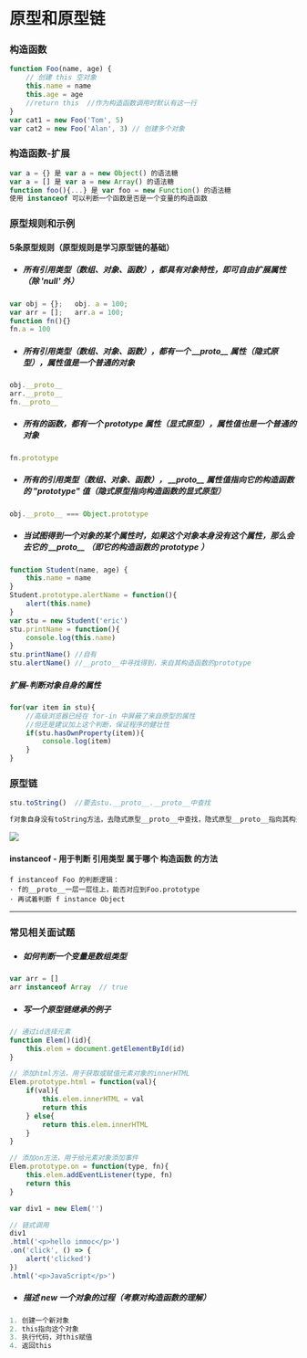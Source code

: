 # 原型和原型链

### 构造函数

```javascript
function Foo(name, age) {
    // 创建 this 空对象
    this.name = name
    this.age = age
    //return this  //作为构造函数调用时默认有这一行 
}
var cat1 = new Foo('Tom', 5)
var cat2 = new Foo('Alan', 3) // 创建多个对象
```



### 构造函数-扩展

```javascript
var a = {} 是 var a = new Object() 的语法糖
var a = [] 是 var a = new Array() 的语法糖
function foo(){...} 是 var foo = new Function() 的语法糖
使用 instanceof 可以判断一个函数是否是一个变量的构造函数
```



### 原型规则和示例

#### 5条原型规则（原型规则是学习原型链的基础）

- ##### 所有引用类型（数组、对象、函数），都具有对象特性，即可自由扩展属性（除 'null' 外）

```javascript
var obj = {}; 	obj. a = 100;
var arr = []; 	arr.a = 100;
function fn(){}
fn.a = 100
```

- ##### 所有引用类型（数组、对象、函数），都有一个 \_\_proto\_\_ 属性（隐式原型），属性值是一个普通的对象

```javascript
obj.__proto__
arr.__proto__
fn.__proto__
```

- ##### 所有的函数，都有一个 prototype 属性（显式原型），属性值也是一个普通的对象

```javascript
fn.prototype
```

- ##### 所有的引用类型（数组、对象、函数）， \_\_proto\_\_ 属性值指向它的构造函数的 "prototype" 值（隐式原型指向构造函数的显式原型）

```javascript
obj.__proto__ === Object.prototype
```

- ##### 当试图得到一个对象的某个属性时，如果这个对象本身没有这个属性，那么会去它的 \_\_proto\_\_ （即它的构造函数的 prototype ）

```javascript
function Student(name, age) {
    this.name = name
}
Student.prototype.alertName = function(){
    alert(this.name)
}
var stu = new Student('eric')
stu.printName = function(){
    console.log(this.name)
}
stu.printName()	//自有
stu.alertName() //__proto__中寻找得到，来自其构造函数的prototype
```

##### 	扩展-判断对象自身的属性

```javascript
for(var item in stu){
	//高级浏览器已经在 for-in 中屏蔽了来自原型的属性
	//但还是建议加上这个判断，保证程序的健壮性
	if(stu.hasOwnProperty(item)){
        console.log(item)
    }
}
```



### 原型链

```javascript
stu.toString()  //要去stu.__proto__.__proto__中查找

f对象自身没有toString方法，去隐式原型__proto__中查找，隐式原型__proto__指向其构造函数Student的显式原型prototype，该prototype中也没有toString方法，继续在其隐式原型__proto__中查找,此时隐式原型__proto__指向其构造函数Object的显式原型prototype，找到toString方法，调用该方法。
```

![](http://cdn.fengblog.xyz/prototype.jpg)



#### instanceof - 用于判断 引用类型 属于哪个 构造函数 的方法

```
f instanceof Foo 的判断逻辑：
· f的__proto__一层一层往上，能否对应到Foo.prototype
· 再试着判断 f instance Object
```





------



### 常见相关面试题

- ##### 如何判断一个变量是数组类型

```javascript
var arr = []
arr instanceof Array  // true
```

- ##### 写一个原型链继承的例子

```javascript
// 通过id选择元素
function Elem()(id){
    this.elem = document.getElementById(id)
}

// 添加html方法，用于获取或赋值元素对象的innerHTML
Elem.prototype.html = function(val){
    if(val){
        this.elem.innerHTML = val
        return this
    } else{
        return this.elem.innerHTML
    }
}

// 添加on方法，用于给元素对象添加事件
Elem.prototype.on = function(type, fn){
    this.elem.addEventListener(type, fn)
    return this
}

var div1 = new Elem('')

// 链式调用
div1
.html('<p>hello immoc</p>')
.on('click', () => {
    alert('clicked')
})
.html('<p>JavaScript</p>')
```

- ##### 描述 new 一个对象的过程（考察对构造函数的理解）

```javascript
1. 创建一个新对象
2. this指向这个对象
3. 执行代码，对this赋值
4. 返回this
```

